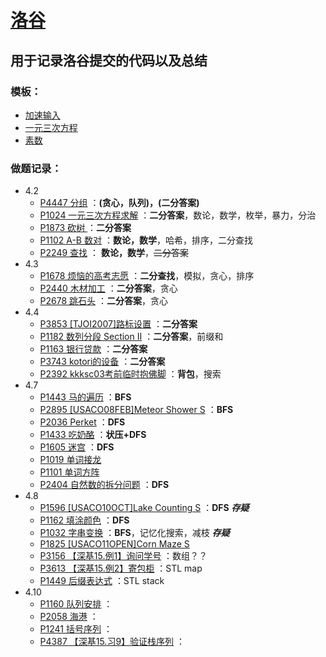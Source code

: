 # [**洛谷**](https://www.luogu.com.cn)
## 用于记录洛谷提交的代码以及总结

### 模板：

+ [加速输入]()
+ [一元三次方程]()
+ [素数]()



### 做题记录：

* 4.2
   * [P4447 分组](https://github.com/sunyz1028/luogucode/blob/master/2020.04.02/P4447%20%E5%88%86%E7%BB%84.md) ：**(贪心，队列)，(二分答案)**
   * [P1024 一元三次方程求解](https://www.luogu.com.cn/problem/P1024) ：**二分答案**，数论，数学，枚举，暴力，分治
   * [P1873 砍树 ](https://www.luogu.com.cn/problem/P1873) ：**二分答案**
   * [P1102 A-B 数对](https://www.luogu.com.cn/problem/P1102) ：**数论，数学**，哈希，排序，二分查找
   * [P2249 查找](https://www.luogu.com.cn/problem/P2249) ： **数论，数学**，~~二分答案~~
* 4.3
   * [P1678 烦恼的高考志愿](https://github.com/sunyz1028/luogucode/blob/master/2020.04.03/P1678%20%E7%83%A6%E6%81%BC%E7%9A%84%E9%AB%98%E8%80%83%E5%BF%97%E6%84%BF.md) ：**二分查找**，模拟，贪心，排序
   * [P2440 木材加工](https://github.com/sunyz1028/luogucode/blob/master/2020.04.03/P2440%20%E6%9C%A8%E6%9D%90%E5%8A%A0%E5%B7%A5.md) ：**二分答案**，贪心
   * [P2678 跳石头](https://github.com/sunyz1028/luogucode/blob/master/2020.04.03/P2678%20%E8%B7%B3%E7%9F%B3%E5%A4%B4.md) ：**二分答案**，贪心
* 4.4
  + [P3853 [TJOI2007]路标设置](https://github.com/sunyz1028/luogucode/blob/master/2020.04.04/P3853%20%5BTJOI2007%5D%E8%B7%AF%E6%A0%87%E8%AE%BE%E7%BD%AE.md) ：**二分答案**
  + [P1182 数列分段 Section II](https://github.com/sunyz1028/luogucode/blob/master/2020.04.04/P1182%20%E6%95%B0%E5%88%97%E5%88%86%E6%AE%B5%20Section%20II.md) ：**二分答案**，前缀和
  + [P1163 银行贷款](https://github.com/sunyz1028/luogucode/blob/master/2020.04.04/P1163%20%E9%93%B6%E8%A1%8C%E8%B4%B7%E6%AC%BE.md) ：**二分答案**
  + [P3743 kotori的设备](https://github.com/sunyz1028/luogucode/blob/master/2020.04.04/P3743%20kotori%E7%9A%84%E8%AE%BE%E5%A4%87.md) ：**二分答案**
  + [P2392 kkksc03考前临时抱佛脚]() ：**背包**，搜索
* 4.7
   * [P1443 马的遍历]() ：**BFS**
   * [P2895 [USACO08FEB]Meteor Shower S]() ：**BFS**
   * [P2036 Perket]() ：**DFS**
   * [P1433 吃奶酪]() ：**状压+DFS**
   * [P1605 迷宫]() ：**DFS**
   * [P1019 单词接龙]()
   * [P1101 单词方阵]()
   * [P2404 自然数的拆分问题]() ：**DFS**
* 4.8
   * [P1596 [USACO10OCT]Lake Counting S]()  ：**DFS**    		 		***存疑***
   * [P1162 填涂颜色]() ：**DFS**
   * [P1032 字串变换]() ：**BFS**，记忆化搜索，减枝					***存疑***
   * [P1825 [USACO11OPEN]Corn Maze S]()
   * [P3156 【深基15.例1】询问学号]() ：数组？？
   * [P3613 【深基15.例2】寄包柜]() ：STL map
   * [P1449 后缀表达式]() ：STL stack
* 4.10
   * [P1160 队列安排]() ：
   * [P2058 海港]() ：
   * [P1241 括号序列]() ：
   * [P4387 【深基15.习9】验证栈序列]() ：

